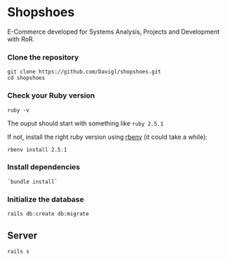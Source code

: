 # Shopshoes

E-Commerce developed for Systems Analysis, Projects and Development with RoR.

### Clone the repository

```shell
git clone https://github.com/Davigl/shopshoes.git
cd shopshoes
```

### Check your Ruby version

```shell
ruby -v
```

The ouput should start with something like `ruby 2.5.1`

If not, install the right ruby version using [rbenv](https://github.com/rbenv/rbenv) (it could take a while):

```shell
rbenv install 2.5.1
```

### Install dependencies


```shell
`bundle install`
```

### Initialize the database

```shell
rails db:create db:migrate
```

## Server

```shell
rails s
```
